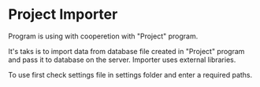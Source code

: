 # Project Importer
 Program is using with cooperetion with "Project" program.
 
 It's taks is to import data from database file created in "Project" program and pass it to database on the server.
 Importer uses external libraries.
 
 To use first check settings file in settings folder and enter a required paths.
